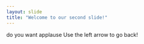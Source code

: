 ```yaml
---
layout: slide
title: "Welcome to our second slide!"
---
```

do you want applause
Use the left arrow to go back!
